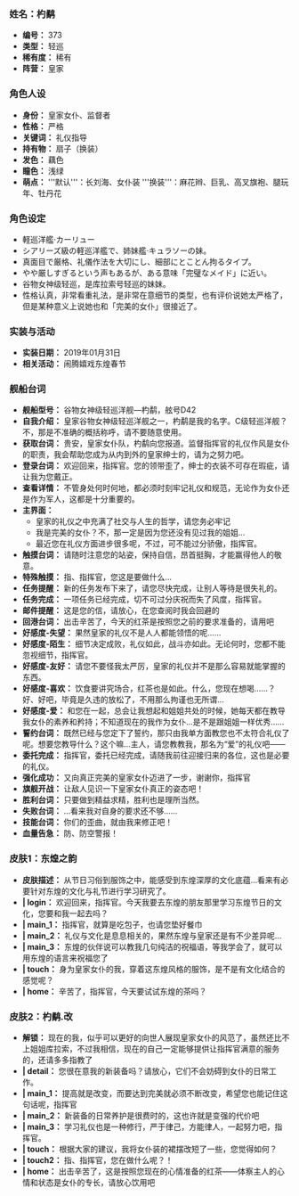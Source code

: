 ### 姓名：杓鹬
* **编号：** 373
* **类型：** 轻巡
* **稀有度：** 稀有
* **阵营：** 皇家


### 角色人设
* **身份：** 皇家女仆、监督者
* **性格：** 严格
* **关键词：** 礼仪指导
* **持有物：** 扇子（换装）
* **发色：** 藕色
* **瞳色：** 浅绿
* **萌点：** '''默认'''：长刘海、女仆装
'''换装'''：麻花辫、巨乳、高叉旗袍、腿玩年、牡丹花


### 角色设定
* 軽巡洋艦·カーリュー
* シアリーズ級の軽巡洋艦で、姉妹艦·キュラソーの妹。
* 真面目で厳格、礼儀作法を大切にし、細部にとことん拘るタイプ。
* やや厳しすぎるという声もあるが、ある意味「完璧なメイド」に近い。
* 谷物女神级轻巡，是库拉索号轻巡的妹妹。
* 性格认真，非常看重礼法，是非常在意细节的类型，也有评价说她太严格了，但是某种意义上说她也和「完美的女仆」很接近了。


### 实装与活动
* **实装日期：** 2019年01月31日
* **相关活动：** 闹腾嬉戏东煌春节


### 舰船台词
* **舰船型号：** 谷物女神级轻巡洋舰—杓鹬，舷号D42
* **自我介绍：** 皇家谷物女神级轻巡洋舰之一，杓鹬是我的名字。C级轻巡洋舰？不，那是不准确的概括称呼，请不要随意使用。
* **获取台词：** 贵安，皇家女仆队，杓鹬向您报道。监督指挥官的礼仪作风是女仆的职责，我会帮助您成为从内到外的皇家绅士的，请为之努力吧。
* **登录台词：** 欢迎回来，指挥官。您的领带歪了，绅士的衣装不可存在瑕疵，请让我为您戴正。
* **查看详情：** 不管身处何时何地，都必须时刻牢记礼仪和规范，无论作为女仆还是作为军人，这都是十分重要的。
* **主界面：**
  * 皇家的礼仪之中充满了社交与人生的哲学，请您务必牢记
  * 我是完美的女仆？不，那一定是因为您还没有见过我的姐姐…
  * 最近您在礼仪方面进步很多呢，不过，可不能过分骄傲，指挥官。
* **触摸台词：** 请随时注意您的站姿，保持自信，昂首挺胸，才能赢得他人的敬意。
* **特殊触摸：** 指、指挥官，您这是要做什么…
* **任务提醒：** 新的任务发布下来了，请您尽快完成，让别人等待是很失礼的。
* **任务完成：** 一项任务已经完成，切不可过分庆祝而失了风度，指挥官。
* **邮件提醒：** 这是您的信，请放心，在您查阅时我会回避的
* **回港台词：** 出击辛苦了，今天的红茶是按照您之前的要求准备的，请用吧
* **好感度-失望：** 果然皇家的礼仪不是人人都能领悟的呢……
* **好感度-陌生：** 细节决定成败，礼仪如此，战斗亦如此。无论何时，您都不能忽视细节，指挥官。
* **好感度-友好：** 请您不要怪我太严厉，皇家的礼仪并不是那么容易就能掌握的东西。
* **好感度-喜欢：** 饮食要讲究场合，红茶也是如此。什么，您现在想喝……？好、好吧，毕竟是久违的放松了，不用那么拘谨也无所谓…
* **好感度-爱：** 和您在一起，总会让我想起和姐姐共处的时候，她每天都在教导我女仆的素养和矜持；不知道现在的我作为女仆…是不是跟姐姐一样优秀……
* **誓约台词：** 既然已经与您定下了誓约，那只由我单方面教您也不太符合礼仪了呢。想要您教导什么？这个嘛…主人，请您教教我，那名为“爱”的礼仪吧——
* **委托完成：** 指挥官，委托已经完成，请随我前往迎接归来的各位，这也是必要的礼仪。
* **强化成功：** 又向真正完美的皇家女仆迈进了一步，谢谢你，指挥官
* **旗舰开战：** 让敌人见识一下皇家女仆真正的姿态吧！
* **胜利台词：** 只要做到精益求精，胜利也是理所当然。
* **失败台词：** …看来我对自身的要求还不够……
* **技能台词：** 你们的歪曲，就由我来修正吧！
* **血量告急：** 防、防空警报！


### 皮肤1：东煌之韵
* **皮肤描述：** 从节日习俗到服饰之中，能感受到东煌深厚的文化底蕴…看来有必要针对东煌的文化与礼节进行学习研究了。
* **| login：** 欢迎回来，指挥官。今天我要去东煌的朋友那里学习东煌节日的文化，您要和我一起去吗？
* **| main_1：** 指挥官，就算是吃包子，也请您垫好餐巾
* **| main_2：** 礼仪与文化是息息相关的，果然东煌与皇家还是有不少差异呢…
* **| main_3：** 东煌的伙伴说可以教我几句纯洁的祝福语，等我学会了，就可以用东煌的语言来祝福您了
* **| touch：** 身为皇家女仆的我，穿着这东煌风格的服饰，是不是有文化结合的感觉呢？
* **| home：** 辛苦了，指挥官，今天要试试东煌的茶吗？


### 皮肤2：杓鹬.改
* **解锁：** 现在的我，似乎可以更好的向世人展现皇家女仆的风范了，虽然还比不上姐姐库拉索，不过我相信，现在的自己一定能够提供让指挥官满意的服务的，还请多多指教了
* **| detail：** 您很在意我的新装备吗？请放心，它们不会妨碍到女仆的日常工作。
* **| main_1：** 提高就是改变，而要达到完美就必须不断改变，希望您也能记住这句话呢，指挥官
* **| main_2：** 新装备的日常养护是很费时的，这也许就是变强的代价吧
* **| main_3：** 学习礼仪也是一种修行，严于律己，方能律人，一起努力吧，指挥官。
* **| touch：** 根据大家的建议，我将女仆装的裙摆改短了一些，您觉得如何？
* **| touch2：** 指、指挥官，您在做什么呢？！
* **| home：** 出击辛苦了，这是按照您现在的心情准备的红茶——体察主人的心情和状态是女仆的专长，请放心饮用吧
